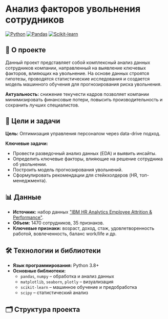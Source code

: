# Анализ факторов увольнения сотрудников

[![Python](https://img.shields.io/badge/Python-3.8%2B-blue)](https://www.python.org/)
[![Pandas](https://img.shields.io/badge/Pandas-1.5%2B-orange)](https://pandas.pydata.org/)
[![Scikit-learn](https://img.shields.io/badge/Scikit--learn-1.2%2B-red)](https://scikit-learn.org/)

## 📖 О проекте

Данный проект представляет собой комплексный анализ данных сотрудников компании, направленный на выявление ключевых факторов, влияющих на увольнение. На основе данных строятся гипотезы, проводятся статистические исследования и создается модель машинного обучения для прогнозирования риска увольнения.

**Актуальность:** снижение текучести кадров позволяет компании минимизировать финансовые потери, повысить производительность и сохранить лучших специалистов.

## 🎯 Цели и задачи

**Цель:** Оптимизация управления персоналом через data-drive подход.

**Ключевые задачи:**
*   Провести разведочный анализ данных (EDA) и выявить инсайты.
*   Определить ключевые факторы, влияющие на решение сотрудника об увольнении.
*   Построить модель прогнозирования увольнений.
*   Сформулировать рекомендации для стейкхолдеров (HR, топ-менеджмента).

## 📊 Данные

*   **Источник:** набор данных ["IBM HR Analytics Employee Attrition & Performance"](https://www.kaggle.com/datasets/pavansubhasht/ibm-hr-analytics-attrition-dataset).
*   **Объем:** 1470 сотрудников, 35 признаков.
*   **Ключевые признаки:** возраст, доход, стаж, удовлетворенность работой, вовлеченность, баланс work/life и др.

## 🛠 Технологии и библиотеки

*   **Язык программирования:** Python 3.8+
*   **Основные библиотеки:**
    *   `pandas`, `numpy` – обработка и анализ данных
    *   `matplotlib`, `seaborn`, `plotly` – визуализация
    *   `scikit-learn` – машинное обучение и предобработка
    * `scipy` – статистический анализ
## 🗂 Структура проекта

